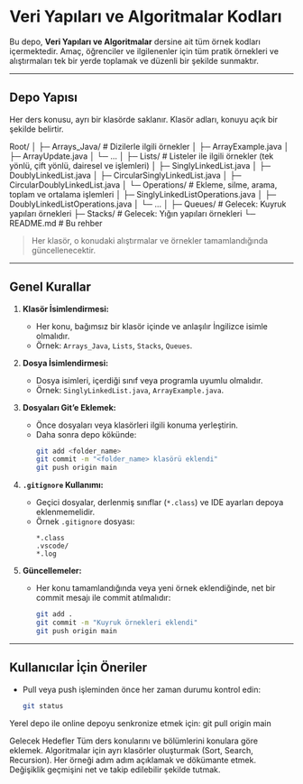 # Veri Yapıları ve Algoritmalar Kodları

Bu depo, **Veri Yapıları ve Algoritmalar** dersine ait tüm örnek kodları içermektedir. Amaç, öğrenciler ve ilgilenenler için tüm pratik örnekleri ve alıştırmaları tek bir yerde toplamak ve düzenli bir şekilde sunmaktır.

---

## Depo Yapısı

Her ders konusu, ayrı bir klasörde saklanır. Klasör adları, konuyu açık bir şekilde belirtir.

Root/
│
├─ Arrays_Java/ # Dizilerle ilgili örnekler
│ ├─ ArrayExample.java
│ ├─ ArrayUpdate.java
│ └─ ...
│
├─ Lists/ # Listeler ile ilgili örnekler (tek yönlü, çift yönlü, dairesel ve işlemleri)
│ ├─ SinglyLinkedList.java
│ ├─ DoublyLinkedList.java
│ ├─ CircularSinglyLinkedList.java
│ ├─ CircularDoublyLinkedList.java
│ └─ Operations/ # Ekleme, silme, arama, toplam ve ortalama işlemleri
│ ├─ SinglyLinkedListOperations.java
│ ├─ DoublyLinkedListOperations.java
│ └─ ...
│
├─ Queues/ # Gelecek: Kuyruk yapıları örnekleri
├─ Stacks/ # Gelecek: Yığın yapıları örnekleri
└─ README.md # Bu rehber


> Her klasör, o konudaki alıştırmalar ve örnekler tamamlandığında güncellenecektir.

---

## Genel Kurallar

1. **Klasör İsimlendirmesi:**  
   - Her konu, bağımsız bir klasör içinde ve anlaşılır İngilizce isimle olmalıdır.  
   - Örnek: `Arrays_Java`, `Lists`, `Stacks`, `Queues`.

2. **Dosya İsimlendirmesi:**  
   - Dosya isimleri, içerdiği sınıf veya programla uyumlu olmalıdır.  
   - Örnek: `SinglyLinkedList.java`, `ArrayExample.java`.

3. **Dosyaları Git’e Eklemek:**  
   - Önce dosyaları veya klasörleri ilgili konuma yerleştirin.  
   - Daha sonra depo kökünde:
     ```bash
     git add <folder_name>
     git commit -m "<folder_name> klasörü eklendi"
     git push origin main
     ```

4. **`.gitignore` Kullanımı:**  
   - Geçici dosyalar, derlenmiş sınıflar (`*.class`) ve IDE ayarları depoya eklenmemelidir.  
   - Örnek `.gitignore` dosyası:
     ```
     *.class
     .vscode/
     *.log
     ```

5. **Güncellemeler:**  
   - Her konu tamamlandığında veya yeni örnek eklendiğinde, net bir commit mesajı ile commit atılmalıdır:
     ```bash
     git add .
     git commit -m "Kuyruk örnekleri eklendi"
     git push origin main
     ```

---

## Kullanıcılar İçin Öneriler

- Pull veya push işleminden önce her zaman durumu kontrol edin:
  ```bash
  git status

Yerel depo ile online depoyu senkronize etmek için:
git pull origin main

Gelecek Hedefler
Tüm ders konularını ve bölümlerini konulara göre eklemek.
Algoritmalar için ayrı klasörler oluşturmak (Sort, Search, Recursion).
Her örneği adım adım açıklamak ve dökümante etmek.
Değişiklik geçmişini net ve takip edilebilir şekilde tutmak.


